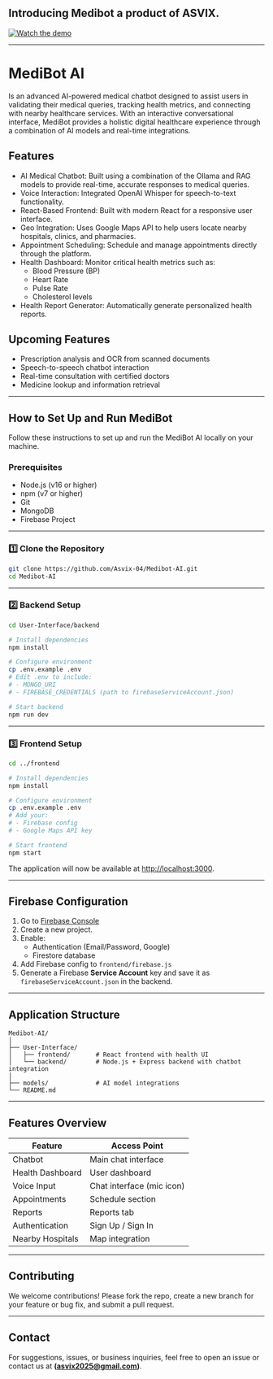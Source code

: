 ## Introducing Medibot a product of ASVIX.

[![Watch the demo](https://img.youtube.com/vi/XQC5HuJTyVY/0.jpg)](https://youtu.be/XQC5HuJTyVY)

---


# MediBot AI

Is an advanced AI-powered medical chatbot designed to assist users in validating their medical queries, tracking health metrics, and connecting with nearby healthcare services. With an interactive conversational interface, MediBot provides a holistic digital healthcare experience through a combination of AI models and real-time integrations.

## Features

- AI Medical Chatbot: Built using a combination of the Ollama and RAG models to provide real-time, accurate responses to medical queries.
- Voice Interaction: Integrated OpenAI Whisper for speech-to-text functionality.
- React-Based Frontend: Built with modern React for a responsive user interface.
- Geo Integration: Uses Google Maps API to help users locate nearby hospitals, clinics, and pharmacies.
- Appointment Scheduling: Schedule and manage appointments directly through the platform.
- Health Dashboard: Monitor critical health metrics such as:
  * Blood Pressure (BP)
  * Heart Rate
  * Pulse Rate
  * Cholesterol levels
- Health Report Generator: Automatically generate personalized health reports.

## Upcoming Features

- Prescription analysis and OCR from scanned documents
- Speech-to-speech chatbot interaction
- Real-time consultation with certified doctors
- Medicine lookup and information retrieval

---

## How to Set Up and Run MediBot

Follow these instructions to set up and run the MediBot AI locally on your machine.

### Prerequisites

- Node.js (v16 or higher)
- npm (v7 or higher)
- Git
- MongoDB
- Firebase Project

---

### 1️⃣ Clone the Repository

```bash
git clone https://github.com/Asvix-04/Medibot-AI.git
cd Medibot-AI
````

---

### 2️⃣ Backend Setup

```bash
cd User-Interface/backend

# Install dependencies
npm install

# Configure environment
cp .env.example .env
# Edit .env to include:
# - MONGO_URI
# - FIREBASE_CREDENTIALS (path to firebaseServiceAccount.json)

# Start backend
npm run dev
```

---

### 3️⃣ Frontend Setup

```bash
cd ../frontend

# Install dependencies
npm install

# Configure environment
cp .env.example .env
# Add your:
# - Firebase config
# - Google Maps API key

# Start frontend
npm start
```

The application will now be available at [http://localhost:3000](http://localhost:3000).

---

## Firebase Configuration

1. Go to [Firebase Console](https://firebase.google.com)
2. Create a new project.
3. Enable:
   * Authentication (Email/Password, Google)
   * Firestore database
4. Add Firebase config to `frontend/firebase.js`
5. Generate a Firebase **Service Account** key and save it as `firebaseServiceAccount.json` in the backend.

---

## Application Structure

```
Medibot-AI/
│
├── User-Interface/
│   ├── frontend/       # React frontend with health UI
│   └── backend/        # Node.js + Express backend with chatbot integration
│
├── models/             # AI model integrations
└── README.md
```

---

## Features Overview

| Feature          | Access Point              |
| ---------------- | ------------------------- |
| Chatbot          | Main chat interface       |
| Health Dashboard | User dashboard            |
| Voice Input      | Chat interface (mic icon) |
| Appointments     | Schedule section          |
| Reports          | Reports tab               |
| Authentication   | Sign Up / Sign In         |
| Nearby Hospitals | Map integration           |

---

## Contributing

We welcome contributions! Please fork the repo, create a new branch for your feature or bug fix, and submit a pull request.

---

## Contact

For suggestions, issues, or business inquiries, feel free to open an issue or contact us at **(asvix2025@gmail.com)**.
